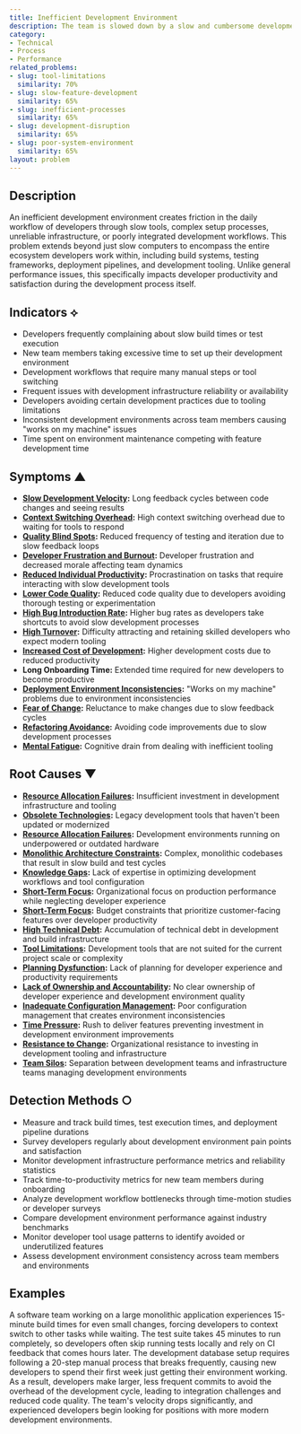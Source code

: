 ```yaml
---
title: Inefficient Development Environment
description: The team is slowed down by a slow and cumbersome development environment
category:
- Technical
- Process
- Performance
related_problems:
- slug: tool-limitations
  similarity: 70%
- slug: slow-feature-development
  similarity: 65%
- slug: inefficient-processes
  similarity: 65%
- slug: development-disruption
  similarity: 65%
- slug: poor-system-environment
  similarity: 65%
layout: problem
---
```


## Description

An inefficient development environment creates friction in the daily workflow of developers through slow tools, complex setup processes, unreliable infrastructure, or poorly integrated development workflows. This problem extends beyond just slow computers to encompass the entire ecosystem developers work within, including build systems, testing frameworks, deployment pipelines, and development tooling. Unlike general performance issues, this specifically impacts developer productivity and satisfaction during the development process itself.

## Indicators ⟡

- Developers frequently complaining about slow build times or test execution
- New team members taking excessive time to set up their development environment
- Development workflows that require many manual steps or tool switching
- Frequent issues with development infrastructure reliability or availability
- Developers avoiding certain development practices due to tooling limitations
- Inconsistent development environments across team members causing "works on my machine" issues
- Time spent on environment maintenance competing with feature development time

## Symptoms ▲

- **[Slow Development Velocity](slow-development-velocity.md):** Long feedback cycles between code changes and seeing results
- **[Context Switching Overhead](context-switching-overhead.md):** High context switching overhead due to waiting for tools to respond
- **[Quality Blind Spots](quality-blind-spots.md):** Reduced frequency of testing and iteration due to slow feedback loops
- **[Developer Frustration and Burnout](developer-frustration-and-burnout.md):** Developer frustration and decreased morale affecting team dynamics
- **[Reduced Individual Productivity](reduced-individual-productivity.md):** Procrastination on tasks that require interacting with slow development tools
- **[Lower Code Quality](lower-code-quality.md):** Reduced code quality due to developers avoiding thorough testing or experimentation
- **[High Bug Introduction Rate](high-bug-introduction-rate.md):** Higher bug rates as developers take shortcuts to avoid slow development processes
- **[High Turnover](high-turnover.md):** Difficulty attracting and retaining skilled developers who expect modern tooling
- **[Increased Cost of Development](increased-cost-of-development.md):** Higher development costs due to reduced productivity
- **Long Onboarding Time:** Extended time required for new developers to become productive
- **[Deployment Environment Inconsistencies](deployment-environment-inconsistencies.md):** "Works on my machine" problems due to environment inconsistencies
- **[Fear of Change](fear-of-change.md):** Reluctance to make changes due to slow feedback cycles
- **[Refactoring Avoidance](refactoring-avoidance.md):** Avoiding code improvements due to slow development processes
- **[Mental Fatigue](mental-fatigue.md):** Cognitive drain from dealing with inefficient tooling

## Root Causes ▼

- **[Resource Allocation Failures](resource-allocation-failures.md):** Insufficient investment in development infrastructure and tooling
- **[Obsolete Technologies](obsolete-technologies.md):** Legacy development tools that haven't been updated or modernized
- **[Resource Allocation Failures](resource-allocation-failures.md):** Development environments running on underpowered or outdated hardware
- **[Monolithic Architecture Constraints](monolithic-architecture-constraints.md):** Complex, monolithic codebases that result in slow build and test cycles
- **[Knowledge Gaps](knowledge-gaps.md):** Lack of expertise in optimizing development workflows and tool configuration
- **[Short-Term Focus](short-term-focus.md):** Organizational focus on production performance while neglecting developer experience
- **[Short-Term Focus](short-term-focus.md):** Budget constraints that prioritize customer-facing features over developer productivity
- **[High Technical Debt](high-technical-debt.md):** Accumulation of technical debt in development and build infrastructure
- **[Tool Limitations](tool-limitations.md):** Development tools that are not suited for the current project scale or complexity
- **[Planning Dysfunction](planning-dysfunction.md):** Lack of planning for developer experience and productivity requirements
- **[Lack of Ownership and Accountability](lack-of-ownership-and-accountability.md):** No clear ownership of developer experience and development environment quality
- **[Inadequate Configuration Management](inadequate-configuration-management.md):** Poor configuration management that creates environment inconsistencies
- **[Time Pressure](time-pressure.md):** Rush to deliver features preventing investment in development environment improvements
- **[Resistance to Change](resistance-to-change.md):** Organizational resistance to investing in development tooling and infrastructure
- **[Team Silos](team-silos.md):** Separation between development teams and infrastructure teams managing development environments

## Detection Methods ○

- Measure and track build times, test execution times, and deployment pipeline durations
- Survey developers regularly about development environment pain points and satisfaction
- Monitor development infrastructure performance metrics and reliability statistics
- Track time-to-productivity metrics for new team members during onboarding
- Analyze development workflow bottlenecks through time-motion studies or developer surveys
- Compare development environment performance against industry benchmarks
- Monitor developer tool usage patterns to identify avoided or underutilized features
- Assess development environment consistency across team members and environments

## Examples

A software team working on a large monolithic application experiences 15-minute build times for even small changes, forcing developers to context switch to other tasks while waiting. The test suite takes 45 minutes to run completely, so developers often skip running tests locally and rely on CI feedback that comes hours later. The development database setup requires following a 20-step manual process that breaks frequently, causing new developers to spend their first week just getting their environment working. As a result, developers make larger, less frequent commits to avoid the overhead of the development cycle, leading to integration challenges and reduced code quality. The team's velocity drops significantly, and experienced developers begin looking for positions with more modern development environments.